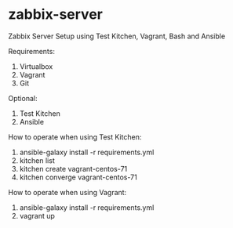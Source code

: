 # zabbix-server
Zabbix Server Setup using Test Kitchen, Vagrant, Bash and Ansible

Requirements:

1. Virtualbox
2. Vagrant
3. Git

Optional:

1. Test Kitchen
2. Ansible

How to operate when using Test Kitchen:

1. ansible-galaxy install -r requirements.yml
2. kitchen list
3. kitchen create vagrant-centos-71
4. kitchen converge vagrant-centos-71

How to operate when using Vagrant:

1. ansible-galaxy install -r requirements.yml
2. vagrant up 
